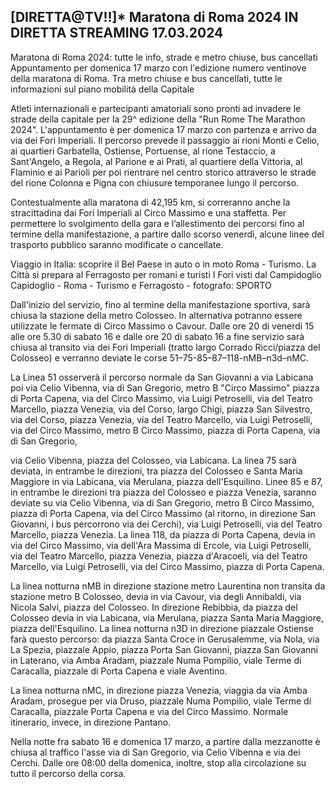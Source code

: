 <h2>[DIRETTA@TV!!]* Maratona di Roma 2024 IN DIRETTA STREAMING 17.03.2024</h2>

Maratona di Roma 2024: tutte le info, strade e metro chiuse, bus cancellati
Appuntamento per domenica 17 marzo con l'edizione numero ventinove della maratona di Roma. Tra metro chiuse e bus cancellati, tutte le informazioni sul piano mobilità della Capitale

Atleti internazionali e partecipanti amatoriali sono pronti ad invadere le strade della capitale per la 29^ edizione della "Run Rome The Marathon 2024". L'appuntamento è per domenica 17 marzo con partenza e arrivo da via dei Fori Imperiali. Il percorso prevede il passaggio ai rioni Monti e Celio, ai quartieri Garbatella, Ostiense, Portuense, al rione Testaccio, a Sant'Angelo, a Regola, al Parione e ai Prati, al quartiere della Vittoria, al Flaminio e ai Parioli per poi rientrare nel centro storico attraverso le strade del rione Colonna e Pigna con chiusure temporanee lungo il percorso. 

Contestualmente alla maratona di 42,195 km, si correranno anche la stracittadina dai Fori Imperiali al Circo Massimo e una staffetta. Per permettere lo svolgimento della gara e l’allestimento dei percorsi fino al termine della manifestazione, a partire dallo scorso venerdì, alcune linee del trasporto pubblico saranno modificate o cancellate.

Viaggio in Italia: scoprire il Bel Paese in auto o in moto
Roma - Turismo. La Città si prepara al Ferragosto per romani e turisti I Fori visti dal Campidoglio Capidoglio - Roma - Turismo e Ferragosto - fotografo: SPORTO 

Dall'inizio del servizio, fino al termine della manifestazione sportiva, sarà chiusa la stazione della metro Colosseo. In alternativa potranno essere utilizzate le fermate di Circo Massimo o Cavour. Dalle ore 20 di venerdì 15 alle ore 5.30 di sabato 16 e dalle ore 20 di sabato 16 a fine servizio sarà chiusa al transito via dei Fori Imperiali (tratto largo Corrado Ricci/piazza del Colosseo) e verranno deviate le corse 51–75-85–87–118-nMB–n3d–nMC. 

La Linea 51 osserverà il percorso normale da San Giovanni a via Labicana poi via Celio Vibenna, via di San Gregorio, metro B "Circo Massimo" piazza di Porta Capena, via del Circo Massimo, via Luigi Petroselli, via del Teatro Marcello, piazza Venezia, via del Corso, largo Chigi, piazza San Silvestro, via del Corso, piazza Venezia, via del Teatro Marcello, via Luigi Petroselli, via del Circo Massimo, metro B Circo Massimo, piazza di Porta Capena, via di San Gregorio, 

via Celio Vibenna, piazza del Colosseo, via Labicana. La linea 75 sarà deviata, in entrambe le direzioni, tra piazza del Colosseo e Santa Maria Maggiore in via Labicana, via Merulana, piazza dell'Esquilino. Linee 85 e 87, in entrambe le direzioni tra piazza del Colosseo e piazza Venezia, saranno deviate su via Celio Vibenna, via di San Gregorio, metro B Circo Massimo, piazza di Porta Capena, via del Circo Massimo (al ritorno, in direzione San Giovanni, i bus percorrono via dei Cerchi), via Luigi Petroselli, via del Teatro Marcello, piazza Venezia. La linea 118, da piazza di Porta Capena, devia in via del Circo Massimo, via dell'Ara Massima di Ercole, via Luigi Petroselli, via del Teatro Marcello, piazza Venezia, piazza d'Aracoeli, via del Teatro Marcello, via Luigi Petroselli, via del Circo Massimo, piazza di Porta Capena. 

La linea notturna nMB in direzione stazione metro Laurentina non transita da stazione metro B Colosseo, devia in via Cavour, via degli Annibaldi, via Nicola Salvi, piazza del Colosseo. In direzione Rebibbia, da piazza del Colosseo devia in via Labicana, via Merulana, piazza Santa Maria Maggiore, piazza dell'Esquilino. La linea notturna n3D in direzione piazzale Ostiense farà questo percorso: da piazza Santa Croce in Gerusalemme, via Nola, via La Spezia, piazzale Appio, piazza Porta San Giovanni, piazza San Giovanni in Laterano, via Amba Aradam, piazzale Numa Pompilio, viale Terme di Caracalla, piazzale di Porta Capena e viale Aventino. 

La linea notturna nMC, in direzione piazza Venezia, viaggia da via Amba Aradam, prosegue per via Druso, piazzale Numa Pompilio, viale Terme di Caracalla, piazzale Porta Capena e via del Circo Massimo. Normale itinerario, invece, in direzione Pantano.

Nella notte fra sabato 16 e domenica 17 marzo, a partire dalla mezzanotte è chiusa al traffico l'asse via di San Gregorio, via Celio Vibenna e via dei Cerchi. Dalle ore 08:00 della domenica, inoltre, stop alla circolazione su tutto il percorso della corsa.
